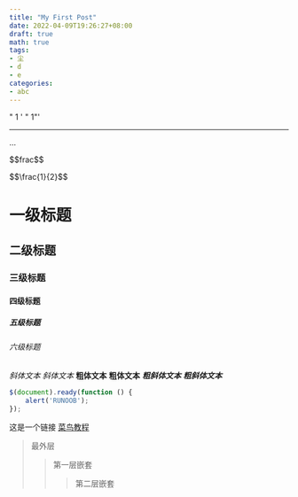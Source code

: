 ```yaml
---
title: "My First Post"
date: 2022-04-09T19:26:27+08:00
draft: true
math: true
tags:
- 尘
- d
- e
categories:
- abc
---
```

" 1 
' " 1"'

---

...

<div>$$frac$$</div>

<p>$$\frac{1}{2}$$</p>

# 一级标题
## 二级标题
### 三级标题
#### 四级标题
##### 五级标题
###### 六级标题
*斜体文本*
_斜体文本_
**粗体文本**
__粗体文本__
***粗斜体文本***
___粗斜体文本___
```javascript
$(document).ready(function () {
    alert('RUNOOB');
});
```
这是一个链接 [菜鸟教程](https://www.runoob.com)

> 最外层
> > 第一层嵌套
> > > 第二层嵌套